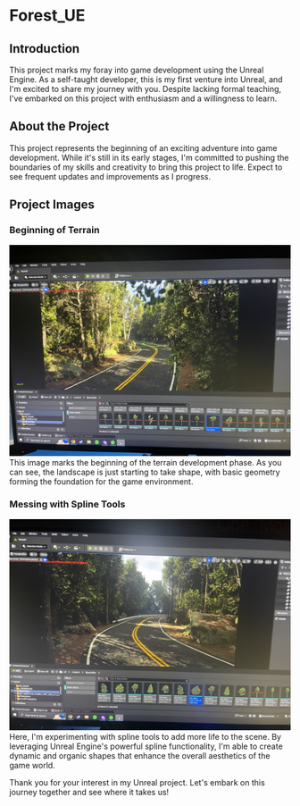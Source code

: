 # Forest_UE

## Introduction
This project marks my foray into game development using the Unreal Engine. As a self-taught developer, this is my first venture into Unreal, and I'm excited to share my journey with you. Despite lacking formal teaching, I've embarked on this project with enthusiasm and a willingness to learn.

## About the Project
This project represents the beginning of an exciting adventure into game development. While it's still in its early stages, I'm committed to pushing the boundaries of my skills and creativity to bring this project to life. Expect to see frequent updates and improvements as I progress.

## Project Images

### Beginning of Terrain
![Terrain Beginnings](F2.jpg)
This image marks the beginning of the terrain development phase. As you can see, the landscape is just starting to take shape, with basic geometry forming the foundation for the game environment.

### Messing with Spline Tools
![Spline Tools Exploration](F1.jpg)
Here, I'm experimenting with spline tools to add more life to the scene. By leveraging Unreal Engine's powerful spline functionality, I'm able to create dynamic and organic shapes that enhance the overall aesthetics of the game world.

Thank you for your interest in my Unreal project. Let's embark on this journey together and see where it takes us!


